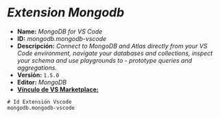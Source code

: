 <!-- Autor: Daniel Benjamin Perez Morales -->
<!-- GitHub: https://github.com/DanielPerezMoralesDev13 -->
<!-- Correo electrónico: danielperezdev@proton.me -->

# ***Extension Mongodb***

- **Name:** *MongoDB for VS Code*
- **ID:** *mongodb.mongodb-vscode*
- **Descripción:** *Connect to MongoDB and Atlas directly from your VS Code environment, navigate your databases and collections, inspect your schema and use playgrounds to - prototype queries and aggregations.*
- **Versión:** `1.5.0`
- **Editor:** *MongoDB*
- **[Vínculo de VS Marketplace:](https://marketplace.visualstudio.com/items?itemName=mongodb.mongodb-vscode "https://marketplace.visualstudio.com/items?itemName=mongodb.mongodb-vscode")**

```plaintext
# Id Extensión Vscode
mongodb.mongodb-vscode
```
